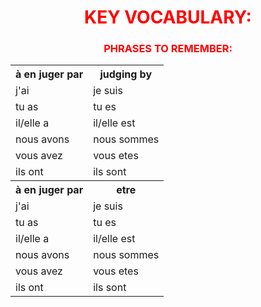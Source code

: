 <h1 align="center">
  <b style="color:red;">KEY VOCABULARY:</b><br>
</h1>

<h3 align="center">
  <b style="color:red;">PHRASES TO REMEMBER:</b><br>
</h3>
 <table>
  <tr><th>à en juger par</th><th>judging by</th></tr>
  <tr><td>j'ai</td><td>je suis</td></tr>
  <tr><td>tu as</td><td>tu es</td></tr>
  <tr><td>il/elle a</td><td>il/elle est</td></tr>
  <tr><td>nous avons</td><td>nous sommes</td></tr>
  <tr><td>vous avez</td><td>vous etes</td></tr>
  <tr><td>ils ont</td><td>ils sont</td></tr>
    <tr><th>à en juger par</th><th>etre</th></tr>
  <tr><td>j'ai</td><td>je suis</td></tr>
  <tr><td>tu as</td><td>tu es</td></tr>
  <tr><td>il/elle a</td><td>il/elle est</td></tr>
  <tr><td>nous avons</td><td>nous sommes</td></tr>
  <tr><td>vous avez</td><td>vous etes</td></tr>
  <tr><td>ils ont</td><td>ils sont</td></tr>
